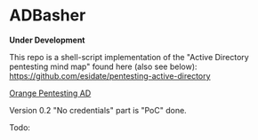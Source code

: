 # ADBasher
**Under Development**

This repo is a shell-script implementation of the "Active Directory pentesting mind map" found here (also see below):
https://github.com/esidate/pentesting-active-directory

[Orange Pentesting AD](resources/pentest_ad_dark_2022_11.svg)

Version 0.2
"No credentials" part is "PoC" done.

Todo:
